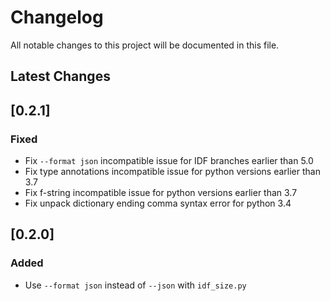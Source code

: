 # Changelog

All notable changes to this project will be documented in this file.

## Latest Changes

## [0.2.1]

### Fixed

- Fix `--format json` incompatible issue for IDF branches earlier than 5.0
- Fix type annotations incompatible issue for python versions earlier than 3.7
- Fix f-string incompatible issue for python versions earlier than 3.7
- Fix unpack dictionary ending comma syntax error for python 3.4

## [0.2.0]

### Added

- Use `--format json` instead of `--json` with `idf_size.py`
